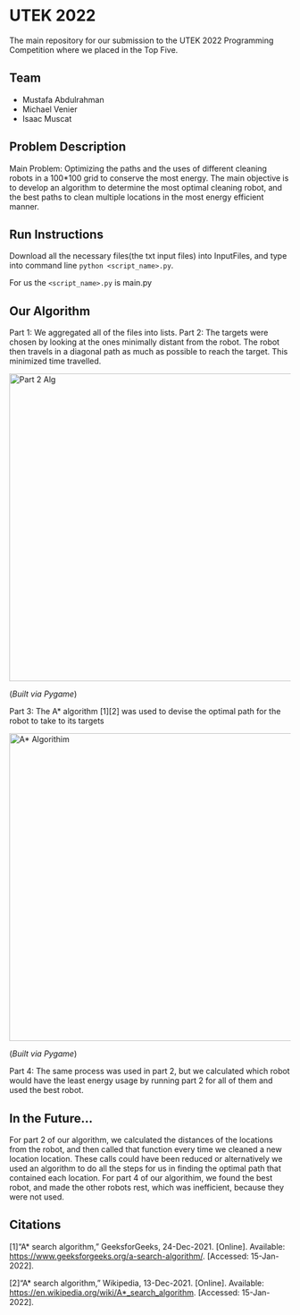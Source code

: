 # UTEK 2022

The main repository for our submission to the UTEK 2022 Programming Competition where we placed in the Top Five. 

Team
------------
- Mustafa Abdulrahman
- Michael Venier
- Isaac Muscat

Problem Description
------------
Main Problem: Optimizing the paths and the uses of different cleaning robots in a 100*100 grid to conserve the most energy. The main objective is to develop an algorithm to determine the most optimal cleaning robot, and the best paths to clean multiple locations in the most energy efficient manner.


Run Instructions
------------
Download all the necessary files(the txt input files) into InputFiles, and type into command line `python <script_name>.py`.

For us the `<script_name>.py` is main.py

Our Algorithm
------------
Part 1: We aggregated all of the files into lists.
Part 2: The targets were chosen by looking at the ones minimally distant from the robot. The robot then travels in a diagonal path as much as possible to reach the target. This minimized time travelled.

<img src="https://media0.giphy.com/media/z6XS1o9qbVe0TUlbDe/giphy.gif" alt="Part 2 Alg" width="550"/>

(*Built via Pygame*)


Part 3: The A* algorithm [1][2] was used to devise the optimal path for the robot to take to its targets

<img src="https://media3.giphy.com/media/MBbGh9WNrfo13z7Tag/giphy.gif" alt="A* Algorithim" width="550"/>

(*Built via Pygame*)


Part 4: The same process was used in part 2, but we calculated which robot would have the least energy usage by running part 2 for all of them and used the best robot.

In the Future...
-----------------------
For part 2 of our algorithm, we calculated the distances of the locations from the robot, and then called that function every time we cleaned a new location location. These calls could have been reduced or alternatively we used an algorithm to do all the steps for us in finding the optimal path that contained each location.
For part 4 of our algorithim, we found the best robot, and made the other robots rest, which was inefficient, because they were not used.

Citations
------------------------
[1]“A* search algorithm,” GeeksforGeeks, 24-Dec-2021. [Online]. Available: https://www.geeksforgeeks.org/a-search-algorithm/. [Accessed: 15-Jan-2022]. 


[2]“A* search algorithm,” Wikipedia, 13-Dec-2021. [Online]. Available: https://en.wikipedia.org/wiki/A*_search_algorithm. [Accessed: 15-Jan-2022]. 




